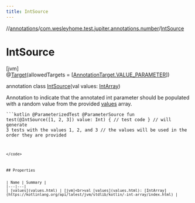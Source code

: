 ```yaml
---
title: IntSource
---
```

//[annotations](../../../index.html)/[com.wesleyhome.test.jupiter.annotations.number](../index.html)/[IntSource](index.html)



# IntSource



[jvm]\
@[Target](https://kotlinlang.org/api/latest/jvm/stdlib/kotlin.annotation/-target/index.html)(allowedTargets = [[AnnotationTarget.VALUE_PARAMETER](https://kotlinlang.org/api/latest/jvm/stdlib/kotlin.annotation/-annotation-target/-v-a-l-u-e_-p-a-r-a-m-e-t-e-r/index.html)])



annotation class [IntSource](index.html)(val values: [IntArray](https://kotlinlang.org/api/latest/jvm/stdlib/kotlin/-int-array/index.html))

Annotation to indicate that the annotated int parameter should be populated with a random value from the provided [values](values.html) array.

<code>```kotlin
@ParameterizedTest
@ParameterSource
fun test(@IntSource([1, 2, 3]) value: Int) {
// test code
}
// will generate 3 tests with the values 1, 2, and 3
// the values will be used in the order they are provided
```
</code>



## Properties


| Name | Summary |
|---|---|
| [values](values.html) | [jvm]<br>val [values](values.html): [IntArray](https://kotlinlang.org/api/latest/jvm/stdlib/kotlin/-int-array/index.html) |

